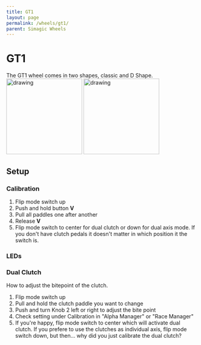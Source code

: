 ```yaml
---
title: GT1
layout: page
permalink: /wheels/gt1/
parent: Simagic Wheels
---
```

# GT1
The GT1 wheel comes in two shapes, classic and D Shape.<br>
<img src="https://www.simagic.com/assets/img/%E4%BA%A7%E5%93%81%E5%9B%BEGT1.png" alt="drawing" width="200"/>
<img src="https://www.simagic.com/assets/img/%E4%BA%A7%E5%93%81%E5%9B%BEGT1-D.png" alt="drawing" width="200"/><br>
## Setup
### Calibration
1. Flip mode switch up
1. Push and hold button **V**
1. Pull all paddles one after another
1. Release **V**
1. Flip mode switch to center for dual clutch or down for dual axis mode.
   If you don't have clutch pedals it doesn't matter in which position it the switch is.
### LEDs
### Dual Clutch
How to adjust the bitepoint of the clutch.
1. Flip mode switch up
1. Pull and hold the clutch paddle you want to change
1. Push and turn Knob 2 left or right to adjust the bite point
1. Check setting under Calibration in "Alpha Manager" or "Race Manager"
1. If you're happy, flip mode switch to center which will activate dual clutch.
   If you prefere to use the clutches as individual axis, flip mode switch down, but then...
   why did you just calibrate the dual clutch?
